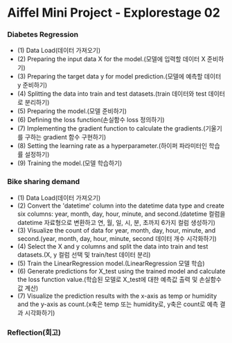# Aiffel Mini Project - Explorestage 02

### Diabetes Regression
- (1) Data Load(데이터 가져오기)
- (2) Preparing the input data X for the model.(모델에 입력할 데이터 X 준비하기)
- (3) Preparing the target data y for model prediction.(모델에 예측할 데이터 y 준비하기)
- (4) Splitting the data into train and test datasets.(train 데이터와 test 데이터로 분리하기)
- (5) Preparing the model.(모델 준비하기)
- (6) Defining the loss function(손실함수 loss 정의하기)
- (7) Implementing the gradient function to calculate the gradients.(기울기를 구하는 gradient 함수 구현하기)
- (8) Setting the learning rate as a hyperparameter.(하이퍼 파라미터인 학습률 설정하기)
- (9) Training the model.(모델 학습하기)

### Bike sharing demand
- (1) Data Load(데이터 가져오기)
- (2) Convert the 'datetime' column into the datetime data type and create six columns: year, month, day, hour, minute, and second.(datetime 컬럼을 datetime 자료형으로 변환하고 연, 월, 일, 시, 분, 초까지 6가지 컬럼 생성하기)
- (3) Visualize the count of data for year, month, day, hour, minute, and second.(year, month, day, hour, minute, second 데이터 개수 시각화하기)
- (4) Select the X and y columns and split the data into train and test datasets.(X, y 컬럼 선택 및 train/test 데이터 분리)
- (5) Train the LinearRegression model.(LinearRegression 모델 학습)
- (6) Generate predictions for X_test using the trained model and calculate the loss function value.(학습된 모델로 X_test에 대한 예측값 출력 및 손실함수값 계산)
- (7) Visualize the prediction results with the x-axis as temp or humidity and the y-axis as count.(x축은 temp 또는 humidity로, y축은 count로 예측 결과 시각화하기)

### Reflection(회고)